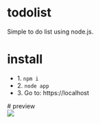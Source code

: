 # todolist
Simple to do list using node.js.
# install
<ul>
<li>1. <code>npm i</code></li>
<li>2. <code>node app</code></li>
<li>3. Go to: https://localhost</code></li>
</ul>
# preview
<br>
<img src="https://pp.userapi.com/c847220/v847220002/195578/xX3iZpVp8oE.jpg">
